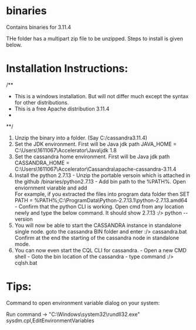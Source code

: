 # binaries
Contains binaries for 3.11.4

THe folder has a multipart zip file to be unzipped. Steps to install is given below.



# Installation Instructions: 

/**
* This is a windows installation. But will not differ much except the syntax for other distributions.
* This is a free Apache distribution 3.11.4 
*
**/

1. Unzip the binary into a folder. (Say C:/cassandra3.11.4)
2. Set the JDK environment. First will be Java jdk path 
      JAVA_HOME = C:\Users\1611067\Accelerator\Java\jdk 1.8
3. Set the cassandra home environment. First will be Java jdk path 
      CASSANDRA_HOME = C:\Users\1611067\Accelerator\Cassandra\apache-cassandra-3.11.4
4. Install the python 2.7.13
        - Unzip the portable versoin which is attached in the github /binaries/python2.7.13
        - Add bin path to the %PATH%. Open enviornment viarable and add  
              For example, if you extracted the files into program data folder then
               SET PATH = %PATH%;C:\ProgramData\Python-2.7.13.1\python-2.7.13.amd64
        - Confirm that the python CLI is working. Open cmd from any location newly and type the below command. It should show 2.7.13
                :/>  python --version
5. You will now be able to start the CASSANDRA instance in standalone single node.
                goto the cassandra BIN folder and enter
                :/> cassandra.bat
                Confirm at the end the starting of the cassandra node in standalone mode.
6. You can now even start the CQL CLI for cassandra. 
                - Open a new CMD shell
                - Goto the bin location of the cassandra
                - type command :/> cqlsh.bat

# Tips:

Command to open environment variable dialog on your system: 

Run command -> "C:\Windows\system32\rundll32.exe" sysdm.cpl,EditEnvironmentVariables

